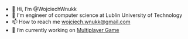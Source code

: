 - 👋 Hi, I’m @WojciechWnukk
- 👀 I'm engineer of computer science at Lublin University of Technology
- 📫 How to reach me wojciech.wnukk@gmail.com
- 🔭 I’m currently working on [Multiplayer Game](https://github.com/WojciechWnukk/multiplayerGame)
<!---
WojciechWnukk/WojciechWnukk is a ✨ special ✨ repository because its `README.md` (this file) appears on your GitHub profile.
You can click the Preview link to take a look at your changes.
--->
